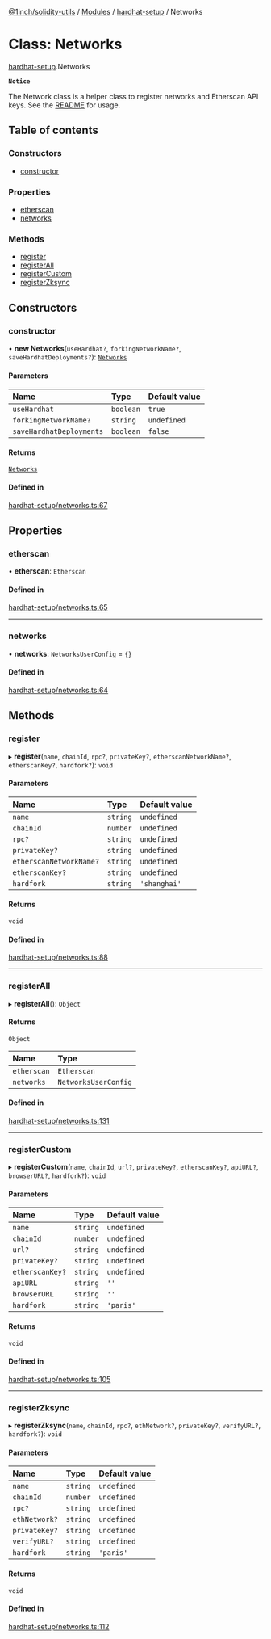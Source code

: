 [@1inch/solidity-utils](../README.md) / [Modules](../modules.md) / [hardhat-setup](../modules/hardhat_setup.md) / Networks

# Class: Networks

[hardhat-setup](../modules/hardhat_setup.md).Networks

**`Notice`**

The Network class is a helper class to register networks and Etherscan API keys.
See the [README](https://github.com/1inch/solidity-utils/tree/master/hardhat-setup/README.md) for usage.

## Table of contents

### Constructors

- [constructor](hardhat_setup.Networks.md#constructor)

### Properties

- [etherscan](hardhat_setup.Networks.md#etherscan)
- [networks](hardhat_setup.Networks.md#networks)

### Methods

- [register](hardhat_setup.Networks.md#register)
- [registerAll](hardhat_setup.Networks.md#registerall)
- [registerCustom](hardhat_setup.Networks.md#registercustom)
- [registerZksync](hardhat_setup.Networks.md#registerzksync)

## Constructors

### constructor

• **new Networks**(`useHardhat?`, `forkingNetworkName?`, `saveHardhatDeployments?`): [`Networks`](hardhat_setup.Networks.md)

#### Parameters

| Name | Type | Default value |
| :------ | :------ | :------ |
| `useHardhat` | `boolean` | `true` |
| `forkingNetworkName?` | `string` | `undefined` |
| `saveHardhatDeployments` | `boolean` | `false` |

#### Returns

[`Networks`](hardhat_setup.Networks.md)

#### Defined in

[hardhat-setup/networks.ts:67](https://github.com/1inch/solidity-utils/blob/a4f31a6/hardhat-setup/networks.ts#L67)

## Properties

### etherscan

• **etherscan**: `Etherscan`

#### Defined in

[hardhat-setup/networks.ts:65](https://github.com/1inch/solidity-utils/blob/a4f31a6/hardhat-setup/networks.ts#L65)

___

### networks

• **networks**: `NetworksUserConfig` = `{}`

#### Defined in

[hardhat-setup/networks.ts:64](https://github.com/1inch/solidity-utils/blob/a4f31a6/hardhat-setup/networks.ts#L64)

## Methods

### register

▸ **register**(`name`, `chainId`, `rpc?`, `privateKey?`, `etherscanNetworkName?`, `etherscanKey?`, `hardfork?`): `void`

#### Parameters

| Name | Type | Default value |
| :------ | :------ | :------ |
| `name` | `string` | `undefined` |
| `chainId` | `number` | `undefined` |
| `rpc?` | `string` | `undefined` |
| `privateKey?` | `string` | `undefined` |
| `etherscanNetworkName?` | `string` | `undefined` |
| `etherscanKey?` | `string` | `undefined` |
| `hardfork` | `string` | `'shanghai'` |

#### Returns

`void`

#### Defined in

[hardhat-setup/networks.ts:88](https://github.com/1inch/solidity-utils/blob/a4f31a6/hardhat-setup/networks.ts#L88)

___

### registerAll

▸ **registerAll**(): `Object`

#### Returns

`Object`

| Name | Type |
| :------ | :------ |
| `etherscan` | `Etherscan` |
| `networks` | `NetworksUserConfig` |

#### Defined in

[hardhat-setup/networks.ts:131](https://github.com/1inch/solidity-utils/blob/a4f31a6/hardhat-setup/networks.ts#L131)

___

### registerCustom

▸ **registerCustom**(`name`, `chainId`, `url?`, `privateKey?`, `etherscanKey?`, `apiURL?`, `browserURL?`, `hardfork?`): `void`

#### Parameters

| Name | Type | Default value |
| :------ | :------ | :------ |
| `name` | `string` | `undefined` |
| `chainId` | `number` | `undefined` |
| `url?` | `string` | `undefined` |
| `privateKey?` | `string` | `undefined` |
| `etherscanKey?` | `string` | `undefined` |
| `apiURL` | `string` | `''` |
| `browserURL` | `string` | `''` |
| `hardfork` | `string` | `'paris'` |

#### Returns

`void`

#### Defined in

[hardhat-setup/networks.ts:105](https://github.com/1inch/solidity-utils/blob/a4f31a6/hardhat-setup/networks.ts#L105)

___

### registerZksync

▸ **registerZksync**(`name`, `chainId`, `rpc?`, `ethNetwork?`, `privateKey?`, `verifyURL?`, `hardfork?`): `void`

#### Parameters

| Name | Type | Default value |
| :------ | :------ | :------ |
| `name` | `string` | `undefined` |
| `chainId` | `number` | `undefined` |
| `rpc?` | `string` | `undefined` |
| `ethNetwork?` | `string` | `undefined` |
| `privateKey?` | `string` | `undefined` |
| `verifyURL?` | `string` | `undefined` |
| `hardfork` | `string` | `'paris'` |

#### Returns

`void`

#### Defined in

[hardhat-setup/networks.ts:112](https://github.com/1inch/solidity-utils/blob/a4f31a6/hardhat-setup/networks.ts#L112)

